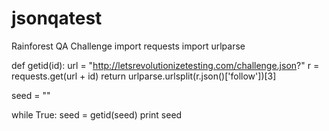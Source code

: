 # jsonqatest
Rainforest QA Challenge
import requests
import urlparse

def getid(id):
    url = "http://letsrevolutionizetesting.com/challenge.json?"
    r = requests.get(url + id)
    return urlparse.urlsplit(r.json()['follow'])[3]

seed = ""

while True:
    seed = getid(seed)
    print seed
